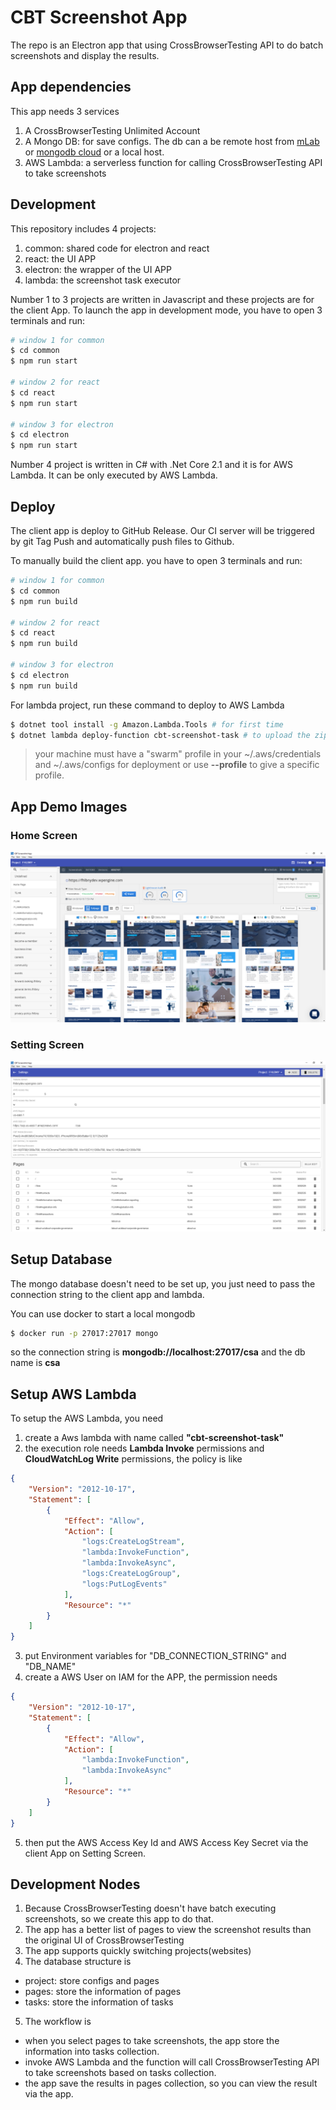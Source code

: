 # CBT Screenshot App

The repo is an Electron app that using CrossBrowserTesting API to do batch screenshots and display the results.

## App dependencies
This app needs 3 services
1. A CrossBrowserTesting Unlimited Account
2. A Mongo DB: for save configs. The db can a be remote host from [mLab](https://mlab.com) or [mongodb cloud](https://cloud.mongodb.com) or a local host.
3. AWS Lambda: a serverless function for calling CrossBrowserTesting API to take screenshots

## Development
This repository includes 4 projects:
1. common: shared code for electron and react
2. react: the UI APP
3. electron: the wrapper of the UI APP 
4. lambda: the screenshot task executor

Number 1 to 3 projects are written in Javascript and these projects are for the client App.
To launch the app in development mode, you have to open 3 terminals and run:

``` bash
# window 1 for common
$ cd common
$ npm run start

# window 2 for react
$ cd react 
$ npm run start

# window 3 for electron
$ cd electron
$ npm run start
```

Number 4 project is written in C# with .Net Core 2.1 and it is for AWS Lambda. It can be only executed by AWS Lambda.

## Deploy
The client app is deploy to GitHub Release. Our CI server will be triggered by git Tag Push and automatically push files to Github.

To manually build the client app. you have to open 3 terminals and run:
``` bash
# window 1 for common
$ cd common
$ npm run build

# window 2 for react
$ cd react 
$ npm run build

# window 3 for electron
$ cd electron
$ npm run build
```

For lambda project, run these command to deploy to AWS Lambda
``` bash
$ dotnet tool install -g Amazon.Lambda.Tools # for first time
$ dotnet lambda deploy-function cbt-screenshot-task # to upload the zip file
```
> your machine must have a "swarm" profile in your ~/.aws/credentials and ~/.aws/configs for deployment or use **--profile** to give a specific profile.

## App Demo Images
### Home Screen
![home screen](./images/home-screen.png)

### Setting Screen
![setting screen](./images/setting-screen.png)

## Setup Database
The mongo database doesn't need to be set up, you just need to pass the connection string to the client app and lambda.

You can use docker to start a local mongodb
``` bash
$ docker run -p 27017:27017 mongo
```
so the connection string is **mongodb://localhost:27017/csa** and the db name is **csa**

## Setup AWS Lambda
To setup the AWS Lambda, you need
1. create a Aws lambda with name called **"cbt-screenshot-task"**
2. the execution role needs **Lambda Invoke** permissions and **CloudWatchLog Write** permissions, the policy is like
``` JSON
{
    "Version": "2012-10-17",
    "Statement": [
        {
            "Effect": "Allow",
            "Action": [
                "logs:CreateLogStream",
                "lambda:InvokeFunction",
                "lambda:InvokeAsync",
                "logs:CreateLogGroup",
                "logs:PutLogEvents"
            ],
            "Resource": "*"
        }
    ]
}
```
3. put Environment variables for "DB_CONNECTION_STRING" and "DB_NAME"
4. create a AWS User on IAM for the APP, the permission needs
``` JSON
{
    "Version": "2012-10-17",
    "Statement": [
        {
            "Effect": "Allow",
            "Action": [
                "lambda:InvokeFunction",
                "lambda:InvokeAsync"
            ],
            "Resource": "*"
        }
    ]
}
```
5. then put the AWS Access Key Id and AWS Access Key Secret via the client App on Setting Screen.

## Development Nodes
1. Because CrossBrowserTesting doesn't have batch executing screenshots, so we create this app to do that.
2. The app has a better list of pages to view the screenshot results than the original UI of CrossBrowserTesting
3. The app supports quickly switching projects(websites)
4. The database structure is
- project: store configs and pages
- pages: store the information of pages
- tasks: store the information of tasks
5. The workflow is
- when you select pages to take screenshots, the app store the information into tasks collection.
- invoke AWS Lambda and the function will call CrossBrowserTesting API to take screenshots based on tasks collection.
- the app save the results in pages collection, so you can view the result via the app.
